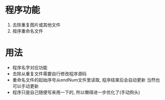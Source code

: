 # 程序功能
1. 去除重复图片或其他文件
2. 按序重命名文件

# 用法
* 程序名字对应功能 
* 去除从重复文件需要自行修改程序源码
* 重命名文件的起始序号从endNum文件里读取, 程序结束后会自动更新 
  当然也可以手动更新
* 程序只是自己随便写来用一下的, 所以懒得进一步优化了(手动狗头)
